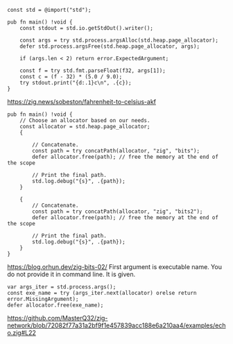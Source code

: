 ```zig
const std = @import("std");

pub fn main() !void {
    const stdout = std.io.getStdOut().writer();

    const args = try std.process.argsAlloc(std.heap.page_allocator);
    defer std.process.argsFree(std.heap.page_allocator, args);

    if (args.len < 2) return error.ExpectedArgument;

    const f = try std.fmt.parseFloat(f32, args[1]);
    const c = (f - 32) * (5.0 / 9.0);
    try stdout.print("{d:.1}c\n", .{c});
}
```

https://zig.news/sobeston/fahrenheit-to-celsius-akf

```zig
pub fn main() !void {
    // Choose an allocator based on our needs.
    const allocator = std.heap.page_allocator;
    {

        // Concatenate.
        const path = try concatPath(allocator, "zig", "bits");
        defer allocator.free(path); // free the memory at the end of the scope

        // Print the final path.
        std.log.debug("{s}", .{path});
    }

    {
        // Concatenate.
        const path = try concatPath(allocator, "zig", "bits2");
        defer allocator.free(path); // free the memory at the end of the scope

        // Print the final path.
        std.log.debug("{s}", .{path});
    }
}
```

https://blog.orhun.dev/zig-bits-02/
First argument is executable name. You do not provide it in command line. It is given.

```zig
var args_iter = std.process.args();
const exe_name = try (args_iter.next(allocator) orelse return error.MissingArgument);
defer allocator.free(exe_name);
```

https://github.com/MasterQ32/zig-network/blob/72082f77a31a2bf9f1e457839acc188e6a210aa4/examples/echo.zig#L22

